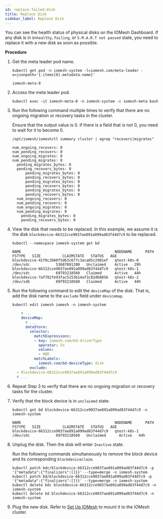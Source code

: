 ```yaml
---
id: replace-failed-disk
title: Replace Disk
sidebar_label: Replace Disk
---
```


You can see the health status of physical disks on the IOMesh Dashboard. If any disk is in `Unhealthy`, `Failing`, or `S.M.A.R.T not passed` state, you need to replace it with a new disk as soon as possible.

**Procedure**

1. Get the meta leader pod name.
    ```shell
    kubectl get pod -n iomesh-system -l=iomesh.com/meta-leader -o=jsonpath='{.items[0].metadata.name}'
    ```
    ```output
    iomesh-meta-0
    ```

2. Access the meta leader pod.
    ```shell
    kubectl exec -it iomesh-meta-0 -n iomesh-system -c iomesh-meta bash
    ```

3. Run the following command multiple times to verify that there are no ongoing migration or recovery tasks in the cluster. 

    Ensure that the output value is 0. If there is a field that is not 0, you need to wait for it to become 0.

    ```shell
    /opt/iomesh/iomeshctl summary cluster | egrep "recovers|migrates" 
    ```
    ```output
    num_ongoing_recovers: 0
    num_pending_recovers: 0
    num_ongoing_migrates: 0
    num_pending_migrates: 0
      pending_migrates_bytes: 0
      pending_recovers_bytes: 0
          pending_migrates_bytes: 0
          pending_recovers_bytes: 0
          pending_migrates_bytes: 0
          pending_recovers_bytes: 0
          pending_migrates_bytes: 0
          pending_recovers_bytes: 0
      num_ongoing_recovers: 0
      num_pending_recovers: 0
      num_ongoing_migrates: 0
      num_pending_migrates: 0
        pending_migrates_bytes: 0
        pending_recovers_bytes: 0
    ```

4. View the disk that needs to be replaced. In this example, we assume it is the disk `blockdevice-66312cce9037ae891a099ad83f44d7c9` to be replaced.
    ```shell
    kubectl --namespace iomesh-system get bd
    ```
    ```output
    NAME                                           NODENAME      PATH       FSTYPE   SIZE          CLAIMSTATE   STATUS   AGE
    blockdevice-41f0c2b60f5d63c677c3aca05c2981ef   qtest-k8s-0   /dev/sdc            53687091200   Unclaimed    Active   29h
    blockdevice-66312cce9037ae891a099ad83f44d7c9   qtest-k8s-1   /dev/sdc            69793218560   Claimed      Active   44h
    blockdevice-7aff82fe93fac5153b14af3c82d68856   qtest-k8s-2   /dev/sdb            69793218560   Claimed      Active   44h
    ```

5. Run the following command to edit the `deviceMap` of the disk. That is, add the disk name to the `exclude` field under `devicemap`.

    ```shell
    kubectl edit iomesh iomesh -n iomesh-system
    ```

    ```yaml
        # ...
        deviceMap:
          # ...
          dataStore:
            selector:
              matchExpressions:
              - key: iomesh.com/bd-driverType
                operator: In
                values:
                - HDD
              matchLabels:
                iomesh.com/bd-deviceType: disk
            exclude:
      - blockdevice-66312cce9037ae891a099ad83f44d7c9
      # ...
    ```

6. Repeat Step 3 to verify that there are no ongoing migration or recovery tasks for the cluster. 

7. Verify that the block device is in `unclaimed` state.
    ```shell
    kubectl get bd blockdevice-66312cce9037ae891a099ad83f44d7c9 -n iomesh-system
    ```
    ```output
    NAME                                           NODENAME      PATH       FSTYPE   SIZE          CLAIMSTATE   STATUS   AGE
    blockdevice-66312cce9037ae891a099ad83f44d7c9   qtest-k8s-1   /dev/sdc            69793218560   Unclaimed      Active   44h
    ```

8. Unplug the disk. Then the disk will enter `Inactive` state. 

   Run the following commands simultaneously to remove the block device and its corresponding `blockdeviceclaim`. 
    ```shell
    kubectl patch bdc/blockdevice-66312cce9037ae891a099ad83f44d7c9 -p '{"metadata":{"finalizers":[]}}' --type=merge -n iomesh-system
    kubectl patch bd/blockdevice-66312cce9037ae891a099ad83f44d7c9 -p '{"metadata":{"finalizers":[]}}' --type=merge -n iomesh-system
    kubectl delete bdc blockdevice-66312cce9037ae891a099ad83f44d7c9 -n iomesh-system
    kubectl delete bd blockdevice-66312cce9037ae891a099ad83f44d7c9 -n iomesh-system
    ```
9. Plug the new disk. Refer to [Set Up IOMesh](../deploy-iomesh-cluster/setup-iomesh) to mount it to the IOMesh cluster.

